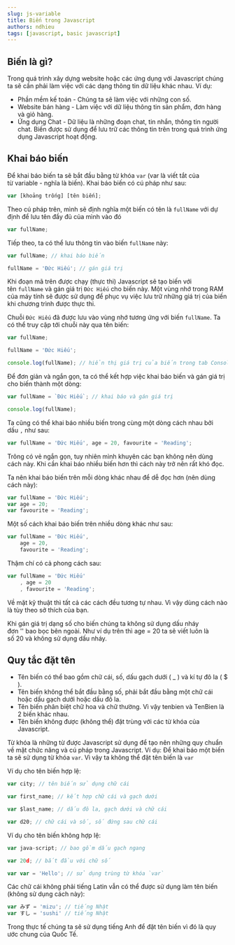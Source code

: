 ```yaml
---
slug: js-variable
title: Biến trong Javascript
authors: ndhieu
tags: [javascript, basic javascript]
---
```


## Biến là gì?
Trong quá trình xây dựng website hoặc các ứng dụng với Javascript chúng ta sẽ cần phải làm việc với các dạng thông tin dữ liệu khác nhau. Ví dụ:
- Phần mềm kế toán - Chúng ta sẽ làm việc với những con số.
- Website bán hàng - Làm việc với dữ liệu thông tin sản phẩm, đơn hàng và giỏ hàng.
- Ứng dụng Chat - Dữ liệu là những đoạn chat, tin nhắn, thông tin người chat.
Biến được sử dụng để lưu trữ các thông tin trên trong quá trình ứng dụng Javascript hoạt động.

## Khai báo biến
Để khai báo biến ta sẽ bắt đầu bằng từ khóa `var` (var là viết tắt của từ variable - nghĩa là biến). Khai báo biến có cú pháp như sau:

```js
var [khoảng trống] [tên biến];
```

Theo cú pháp trên, mình sẽ định nghĩa một biến có tên là `fullName` với dự định để lưu tên đầy đủ của mình vào đó

```js
var fullName;
```

Tiếp theo, ta có thể lưu thông tin vào biến `fullName` này:

```js
var fullName; // khai báo biến

fullName = 'Đức Hiếu'; // gán giá trị
```

Khi đoạn mã trên được chạy (thực thi) Javascript sẽ tạo biến với tên `fullName` và gán giá trị `Đức Hiếu` cho biến này. Một vùng nhớ trong RAM của máy tính sẽ được sử dụng để phục vụ việc lưu trữ những giá trị của biến khi chương trình được thực thi.

Chuỗi `Đức Hiếu` đã được lưu vào vùng nhớ tương ứng với biến `fullName`. Ta có thể truy cập tới chuỗi này qua tên biến:

```js
var fullName;

fullName = 'Đức Hiếu';

console.log(fullName); // hiển thị giá trị của biến trong tab Console
```

Để đơn giản và ngắn gọn, ta có thể kết hợp việc khai báo biến và gán giá trị cho biến thành một dòng:

```js
var fullName = `Đức Hiếu`; // khai báo và gán giá trị

console.log(fullName);
```

Ta cũng có thể khai báo nhiều biến trong cùng một dòng cách nhau bởi dấu `,` như sau:

```js
var fullName = 'Đức Hiếu', age = 20, favourite = 'Reading';
```

Trông có vẻ ngắn gọn, tuy nhiên mình khuyên các bạn không nên dùng cách này. Khi cần khai báo nhiều biến hơn thì cách này trở nên rất khó đọc.

Ta nên khai báo biến trên mỗi dòng khác nhau để dễ đọc hơn (nên dùng cách này):

```js
var fullName = 'Đức Hiếu';
var age = 20;
var favourite = 'Reading';
```

Một số cách khai báo biến trên nhiều dòng khác như sau:
```js
var fullName = 'Đức Hiếu',
    age = 20,
    favourite = 'Reading';
```

Thậm chí có cả phong cách sau:
```js
var fullName = 'Đức Hiếu'
    , age = 20
    , favourite = 'Reading';
```

Về mặt kỹ thuật thì tất cả các cách đều tương tự nhau. Vì vậy dùng cách nào là tùy theo sở thích của bạn.


Khi gán giá trị dạng số cho biến chúng ta không sử dụng dấu nháy đơn '' bao bọc bên ngoài. Như ví dụ trên thì age = 20 ta sẽ viết luôn là số 20 và không sử dụng dấu nháy.

## Quy tắc đặt tên
- Tên biến có thể bao gồm chữ cái, số, dấu gạch dưới ( _ ) và kí tự đô la ( $ ).
- Tên biến không thể bắt đầu bằng số, phải bắt đầu bằng một chữ cái hoặc dấu gạch dưới hoặc dấu đô la.
- Tên biến phân biệt chữ hoa và chữ thường. Vì vậy tenbien và TenBien là 2 biến khác nhau.
- Tên biến không được (không thể) đặt trùng với các từ khóa của Javascript.

Từ khóa là những từ được Javascript sử dụng để tạo nên những quy chuẩn về mặt chức năng và cú pháp trong Javascript. Ví dụ: Để khai báo một biến ta sẽ sử dụng từ khóa `var`. Vì vậy ta không thể đặt tên biến là `var`


Ví dụ cho tên biến hợp lệ:
```js
var city; // tên biến sử dụng chữ cái

var first_name; // kết hợp chữ cái và gạch dưới

var $last_name; // dấu đô la, gạch dưới và chữ cái

var d20; // chữ cái và số, số đứng sau chữ cái
```


Ví dụ cho tên biến không hợp lệ:
```js
var java-script; // bao gồm dấu gạch ngang

var 20d; // bắt đầu với chữ số

var var = 'Hello'; // sử dụng trùng từ khóa `var`
```

Các chữ cái không phải tiếng Latin vẫn có thể được sử dụng làm tên biến (không sử dụng cách này):
```js
var みず = 'mizu'; // tiếng Nhật
var すし = 'sushi' // tiếng Nhật
```

Trong thực tế chúng ta sẽ sử dụng tiếng Anh để đặt tên biến vì đó là quy ước chung của Quốc Tế.